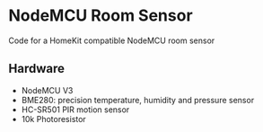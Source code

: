 # NodeMCU Room Sensor

Code for a HomeKit compatible NodeMCU room sensor


## Hardware

* NodeMCU V3
* BME280: precision temperature, humidity and pressure sensor
* HC-SR501 PIR motion sensor
* 10k Photoresistor
